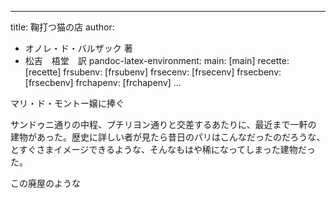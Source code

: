 
---
title: 鞠打つ猫の店
author: 
- オノレ・ド・バルザック 著
- 松吉　梧堂　訳
pandoc-latex-environment:
    main: [main]
    recette: [recette]
    frsubenv: [frsubenv]
    frsecenv: [frsecenv]
    frsecbenv: [frsecbenv]
    frchapenv: [frchapenv]
...

<!--EPUB用設定=コメント解除していったんPandoc.mdに変換後に再度コメントアウト、EPUB化すること-->
<!--
\renewcommand{\ruby}[2]{<ruby>#1<rt>#2</rt></ruby>}
\renewcommand{\kenten}[1]{<span class="em-dot">#1</span>}
-->


マリ・ド・モントー嬢に捧ぐ

サンドゥニ通りの中程、プチリヨン通りと交差するあたりに、最近まで一軒の 建物があった。歴史に詳しい者が見たら昔日のパリはこんなだったのだろうな、 とすぐさまイメージできるような、そんなもはや稀になってしまった建物だっ た。

この廃屋のような
